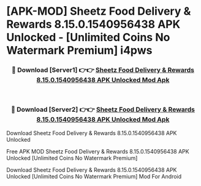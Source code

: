 # [APK-MOD] Sheetz Food Delivery & Rewards 8.15.0.1540956438 APK Unlocked - [Unlimited Coins No Watermark Premium] i4pws



<div align="center">
<h3>🔴 Download [Server1] 👉👉 <a href="https://momento.my/?title=Sheetz_Food_Delivery_&_Rewards_8.15.0.1540956438_APK_Unlocked">Sheetz Food Delivery & Rewards 8.15.0.1540956438 APK Unlocked Mod Apk</a></h3><br>

<h3>🔴 Download [Server2] 👉👉 <a href="https://momento.my/?title=Sheetz_Food_Delivery_&_Rewards_8.15.0.1540956438_APK_Unlocked">Sheetz Food Delivery & Rewards 8.15.0.1540956438 APK Unlocked Mod Apk</a></h3>
</div>



Download Sheetz Food Delivery & Rewards 8.15.0.1540956438 APK Unlocked 

Free APK MOD Sheetz Food Delivery & Rewards 8.15.0.1540956438 APK Unlocked [Unlimited Coins No Watermark Premium]

Download Sheetz Food Delivery & Rewards 8.15.0.1540956438 APK Unlocked [Unlimited Coins No Watermark Premium] Mod For Android
